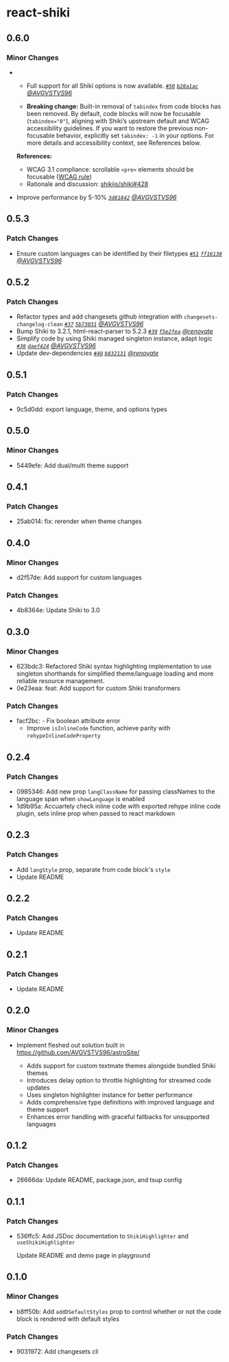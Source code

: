 # react-shiki

## 0.6.0

### Minor Changes

- - Full support for all Shiki options is now available. _[`#50`](https://github.com/AVGVSTVS96/react-shiki/pull/50) [`b28a1ac`](https://github.com/avgvstvs96/react-shiki/commit/b28a1ac15c3a1f512e44aa44d2b95759c75e3886) [@AVGVSTVS96](https://github.com/AVGVSTVS96)_

  - **Breaking change:** Built-in removal of `tabindex` from code blocks has been removed. By default, code blocks will now be focusable (`tabindex="0"`), aligning with Shiki’s upstream default and WCAG accessibility guidelines. If you want to restore the previous non-focusable behavior, explicitly set `tabindex: -1` in your options. For more details and accessibility context, see References below.

  **References:**

  - WCAG 3.1 compliance: scrollable `<pre>` elements should be focusable ([WCAG rule](https://www.w3.org/WAI/standards-guidelines/act/rules/0ssw9k/proposed/))
  - Rationale and discussion: [shikijs/shiki#428](https://github.com/shikijs/shiki/issues/428)

- Improve performance by 5-10% _[`3d81842`](https://github.com/avgvstvs96/react-shiki/commit/3d818426b71e5d8638ed6d6c6fc761dcd02cacbc) [@AVGVSTVS96](https://github.com/AVGVSTVS96)_

## 0.5.3

### Patch Changes

- Ensure custom languages can be identified by their filetypes _[`#51`](https://github.com/AVGVSTVS96/react-shiki/pull/51) [`ff16138`](https://github.com/avgvstvs96/react-shiki/commit/ff16138151a7faba61489c41934a670dbbce5daa) [@AVGVSTVS96](https://github.com/AVGVSTVS96)_

## 0.5.2

### Patch Changes

- Refactor types and add changesets github integration with `changesets-changelog-clean` _[`#37`](https://github.com/AVGVSTVS96/react-shiki/pull/37) [`5b73031`](https://github.com/avgvstvs96/react-shiki/commit/5b73031a7cfb63312354b05a74ef2a19880f5c46) [@AVGVSTVS96](https://github.com/AVGVSTVS96)_
- Bump Shiki to 3.2.1, html-react-parser to 5.2.3 _[`#39`](https://github.com/AVGVSTVS96/react-shiki/pull/39) [`f5e2fea`](https://github.com/avgvstvs96/react-shiki/commit/f5e2fea1e960254fb33419dbd283c6ecb9a15815) [@renovate](https://github.com/apps/renovate)_
- Simplify code by using Shiki managed singleton instance, adapt logic _[`#38`](https://github.com/AVGVSTVS96/react-shiki/pull/38) [`daef424`](https://github.com/avgvstvs96/react-shiki/commit/daef424f21ba78a6fdecb9608fa7276b3ff578a9) [@AVGVSTVS96](https://github.com/AVGVSTVS96)_
- Update dev-dependencies _[`#40`](https://github.com/AVGVSTVS96/react-shiki/pull/40) [`b832131`](https://github.com/avgvstvs96/react-shiki/commit/b83213107992cdd03c44ead954c65043b9897bcf) [@renovate](https://github.com/apps/renovate)_

## 0.5.1

### Patch Changes

- 9c5d0dd: export language, theme, and options types

## 0.5.0

### Minor Changes

- 5449efe: Add dual/multi theme support

## 0.4.1

### Patch Changes

- 25ab014: fix: rerender when theme changes

## 0.4.0

### Minor Changes

- d2f57de: Add support for custom languages

### Patch Changes

- 4b8364e: Update Shiki to 3.0

## 0.3.0

### Minor Changes

- 623bdc3: Refactored Shiki syntax highlighting implementation to use singleton shorthands for simplified theme/language loading and more reliable resource management.
- 0e23eaa: feat: Add support for custom Shiki transformers

### Patch Changes

- facf2bc: - Fix boolean attribute error
  - Improve `isInlineCode` function, achieve parity with `rehypeInlineCodeProperty`

## 0.2.4

### Patch Changes

- 0985346: Add new prop `langClassName` for passing classNames to the language span when `showLanguage` is enabled
- 1d9b95a: Accuartely check inline code with exported rehype inline code plugin, sets inline prop when passed to react markdown

## 0.2.3

### Patch Changes

- Add `langStyle` prop, separate from code block's `style`
- Update README

## 0.2.2

### Patch Changes

- Update README

## 0.2.1

### Patch Changes

- Update README

## 0.2.0

### Minor Changes

- Implement fleshed out solution built in <https://github.com/AVGVSTVS96/astroSite/>

  - Adds support for custom textmate themes alongside bundled Shiki themes
  - Introduces delay option to throttle highlighting for streamed code updates
  - Uses singleton highlighter instance for better performance
  - Adds comprehensive type definitions with improved language and theme support
  - Enhances error handling with graceful fallbacks for unsupported languages

## 0.1.2

### Patch Changes

- 26666da: Update README, package.json, and tsup config

## 0.1.1

### Patch Changes

- 536ffc5: Add JSDoc documentation to `ShikiHighlighter` and `useShikiHighlighter`

  Update README and demo page in playground

## 0.1.0

### Minor Changes

- b8ff50b: Add `addDSefaultStyles` prop to control whether or not the code block is rendered with default styles

### Patch Changes

- 9031972: Add changesets cli
